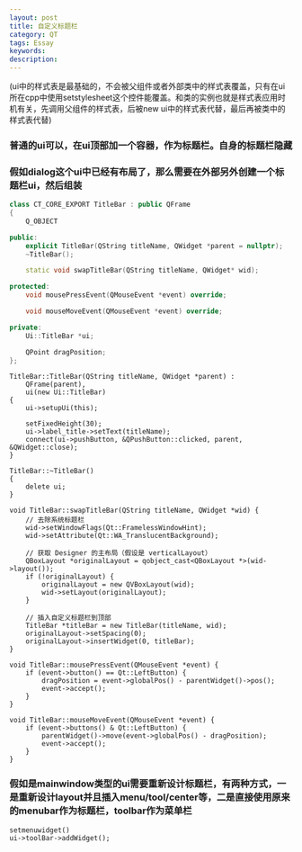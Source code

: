 ```yaml
---
layout: post
title: 自定义标题栏
category: QT
tags: Essay
keywords: 
description: 
---
```

(ui中的样式表是最基础的，不会被父组件或者外部类中的样式表覆盖，只有在ui所在cpp中使用setstylesheet这个控件能覆盖。和类的实例也就是样式表应用时机有关，先调用父组件的样式表，后被new ui中的样式表代替，最后再被类中的样式表代替)
### 普通的ui可以，在ui顶部加一个容器，作为标题栏。自身的标题栏隐藏

### 假如dialog这个ui中已经有布局了，那么需要在外部另外创建一个标题栏ui，然后组装
```cpp
class CT_CORE_EXPORT TitleBar : public QFrame
{
    Q_OBJECT

public:
    explicit TitleBar(QString titleName, QWidget *parent = nullptr);
    ~TitleBar();

    static void swapTitleBar(QString titleName, QWidget* wid);

protected:
    void mousePressEvent(QMouseEvent *event) override;

    void mouseMoveEvent(QMouseEvent *event) override;

private:
    Ui::TitleBar *ui;

    QPoint dragPosition;
};
```
```
TitleBar::TitleBar(QString titleName, QWidget *parent) :
    QFrame(parent),
    ui(new Ui::TitleBar)
{
    ui->setupUi(this);

    setFixedHeight(30);
    ui->label_title->setText(titleName);
    connect(ui->pushButton, &QPushButton::clicked, parent, &QWidget::close);
}

TitleBar::~TitleBar()
{
    delete ui;
}

void TitleBar::swapTitleBar(QString titleName, QWidget *wid) {
    // 去除系统标题栏
    wid->setWindowFlags(Qt::FramelessWindowHint);
    wid->setAttribute(Qt::WA_TranslucentBackground);

    // 获取 Designer 的主布局（假设是 verticalLayout）
    QBoxLayout *originalLayout = qobject_cast<QBoxLayout *>(wid->layout());
    if (!originalLayout) {
        originalLayout = new QVBoxLayout(wid);
        wid->setLayout(originalLayout);
    }

    // 插入自定义标题栏到顶部
    TitleBar *titleBar = new TitleBar(titleName, wid);
    originalLayout->setSpacing(0);
    originalLayout->insertWidget(0, titleBar);
}

void TitleBar::mousePressEvent(QMouseEvent *event) {
    if (event->button() == Qt::LeftButton) {
        dragPosition = event->globalPos() - parentWidget()->pos();
        event->accept();
    }
}

void TitleBar::mouseMoveEvent(QMouseEvent *event) {
    if (event->buttons() & Qt::LeftButton) {
        parentWidget()->move(event->globalPos() - dragPosition);
        event->accept();
    }
}
```
### 假如是mainwindow类型的ui需要重新设计标题栏，有两种方式，一是重新设计layout并且插入menu/tool/center等，二是直接使用原来的menubar作为标题栏，toolbar作为菜单栏
```
setmenuwidget()
ui->toolBar->addWidget();
```
